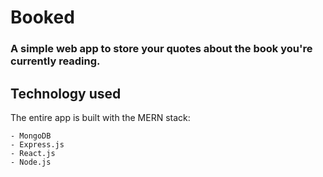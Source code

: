 # Booked

### A simple web app to store your quotes about the book you're currently reading.

## Technology used

The entire app is built with the MERN stack:

    - MongoDB
    - Express.js
    - React.js
    - Node.js

